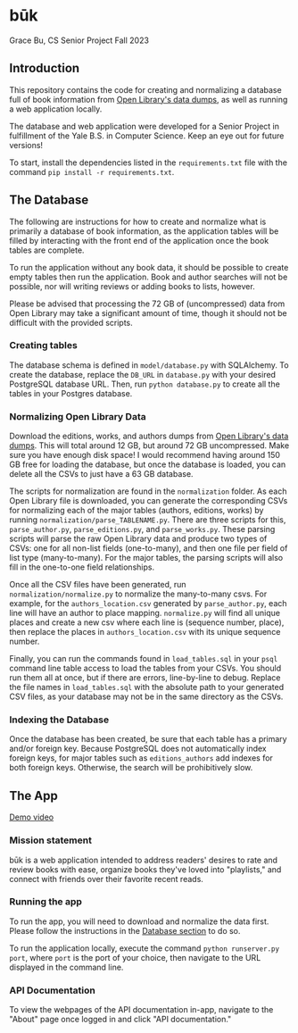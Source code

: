 # būk

Grace Bu, CS Senior Project Fall 2023

## Introduction

This repository contains the code for creating and normalizing a database full of book information from [Open Library's data dumps](https://openlibrary.org/developers/dumps), as well as running a web application locally. 

The database and web application were developed for a Senior Project in fulfillment of the Yale B.S. in Computer Science. Keep an eye out for future versions!

To start,  install the dependencies listed in the `requirements.txt` file with the command `pip install -r requirements.txt`.


## The Database <a id="database"></a>

The following are instructions for how to create and normalize what is primarily a database of book information, as the application tables will be filled by interacting with the front end of the application once the book tables are complete. 

To run the application without any book data, it should be possible to create empty tables then run the application. Book and author searches will not be possible, nor will writing reviews or adding books to lists, however.

Please be advised that processing the 72 GB of (uncompressed) data from Open Library may take a significant amount of time, though it should not be difficult with the provided scripts.

### Creating tables

The database schema is defined in `model/database.py` with SQLAlchemy. To create the database, replace the `DB_URL` in `database.py` with your desired PostgreSQL database URL. Then, run `python database.py` to create all the tables in your Postgres database.

### Normalizing Open Library Data

Download the editions, works, and authors dumps from [Open Library's data dumps](https://openlibrary.org/developers/dumps). This will total around 12 GB, but around 72 GB uncompressed. Make sure you have enough disk space! I would recommend having around 150 GB free for loading the database, but once the database is loaded, you can delete all the CSVs to just have a 63 GB database.

The scripts for normalization are found in the `normalization` folder. As each Open Library file is downloaded, you can generate the corresponding CSVs for normalizing each of the major tables (authors, editions, works) by running `normalization/parse_TABLENAME.py`. There are three scripts for this, `parse_author.py`, `parse_editions.py`, and `parse_works.py`. These parsing scripts will parse the raw Open Library data and produce two types of CSVs: one for all non-list fields (one-to-many), and then one file per field of list type (many-to-many). For the major tables, the parsing scripts will also fill in the one-to-one field relationships. 

Once all the CSV files have been generated, run `normalization/normalize.py` to normalize the many-to-many csvs. For example, for the `authors_location.csv` generated by `parse_author.py`, each line will have an author to place mapping. `normalize.py` will find all unique places and create a new csv where each line is (sequence number, place), then replace the places in `authors_location.csv` with its unique sequence number. 

Finally, you can run the commands found in `load_tables.sql` in your `psql` command line table access to load the tables from your CSVs. You should run them all at once, but if there are errors, line-by-line to debug. Replace the file names in `load_tables.sql` with the absolute path to your generated CSV files, as your database may not be in the same directory as the CSVs.

### Indexing the Database

Once the database has been created, be sure that each table has a primary and/or foreign key. Because PostgreSQL does not automatically index foreign keys, for major tables such as `editions_authors` add indexes for both foreign keys. Otherwise, the search will be prohibitively slow.


## The App

[Demo video](https://youtu.be/AXWkf4OLp2k)

### Mission statement

būk is a web application intended to address readers' desires to rate and review books with ease, organize books they've loved into "playlists," and connect with friends over their favorite recent reads.


### Running the app

To run the app, you will need to download and normalize the data first. Please follow the instructions in the [Database section](#database) to do so.

To run the application locally, execute the command `python runserver.py port`, where `port` is the port of your choice, then navigate to the URL displayed in the command line.


### API Documentation

To view the webpages of the API documentation in-app, navigate to the "About" page once logged in and click "API documentation."  
